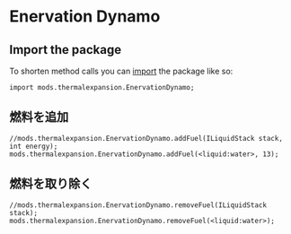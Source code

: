 # Enervation Dynamo

## Import the package

To shorten method calls you can [import](/AdvancedFunctions/Import/) the package like so:

```zenscript
import mods.thermalexpansion.EnervationDynamo;
```

## 燃料を追加

```zenscript
//mods.thermalexpansion.EnervationDynamo.addFuel(ILiquidStack stack, int energy);
mods.thermalexpansion.EnervationDynamo.addFuel(<liquid:water>, 13);
```

## 燃料を取り除く

```zenscript
//mods.thermalexpansion.EnervationDynamo.removeFuel(ILiquidStack stack);
mods.thermalexpansion.EnervationDynamo.removeFuel(<liquid:water>);
```